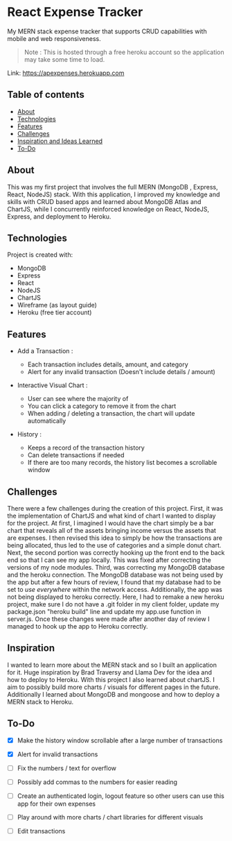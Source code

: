 
# React Expense Tracker

My MERN stack expense tracker that supports CRUD capabilities with mobile and web responsiveness.

> Note : This is hosted through a free heroku account so the application may take some time to load.

Link: https://apexpenses.herokuapp.com

## Table of contents

-  [About](#about)
-  [Technologies](#technologies)
-  [Features](#features)
-  [Challenges](#challenges)
-  [Inspiration and Ideas Learned](#inspiration)
-  [To-Do](#to-do)

## About

This was my first project that involves the full MERN (MongoDB , Express, React, NodeJS) stack. With this application, I improved my knowledge and skills with CRUD based apps and learned about MongoDB Atlas and ChartJS, while I concurrently reinforced knowledge on React, NodeJS, Express, and deployment to Heroku.

## Technologies

Project is created with:

-  MongoDB
-  Express
-  React
-  NodeJS
-  ChartJS
-  Wireframe (as layout guide)
-  Heroku (free tier account)

## Features

- Add a Transaction :
  - Each transaction includes details, amount, and category
  - Alert for any invalid transaction (Doesn't include details / amount)

- Interactive Visual Chart :
  - User can see where the majority of 
  - You can click a category to remove it from the chart
  - When adding / deleting a transaction, the chart will update automatically

- History :
  - Keeps a record of the transaction history
  - Can delete transactions if needed
  - If there are too many records, the history list becomes a scrollable window

## Challenges

There were a few challenges during the creation of this project. First, it was the implementation of ChartJS and what kind of chart I wanted to display for the project. At first, I imagined I would have the chart simply be a bar chart that reveals all of the assets bringing income versus the assets that are expenses. I then revised this idea to simply be how the transactions are being allocated, thus led to the use of categories and a simple donut chart. Next, the second portion was correctly hooking up the front end to the back end so that I can see my app locally. This was fixed after correcting the versions of my node modules. Third, was correcting my MongoDB database and the heroku connection. The MongoDB database was not being used by the app but after a few hours of review, I found that my database had to be set to *use everywhere* within the network access. Additionally, the app was not being displayed to heroku correctly. Here, I had to remake a new heroku project, make sure I do not have a .git folder in my client folder, update my package.json "heroku build" line and update my app.use function in server.js. Once these changes were made after another day of review I managed to hook up the app to Heroku correctly.

## Inspiration

I wanted to learn more about the MERN stack and so I built an application for it. Huge inspiration by Brad Traversy and Llama Dev for the idea and how to deploy to Heroku. With this project I also learned about chartJS. I aim to possibly build more charts / visuals for different pages in the future. Additionally I learned about MongoDB and mongoose and how to deploy a MERN stack to Heroku.

## To-Do

- [x] Make the history window scrollable after a large number of transactions
- [x] Alert for invalid transactions
- [ ] Fix the numbers / text for overflow
- [ ] Possibly add commas to the numbers for easier reading
- [ ] Create an authenticated login, logout feature so other users can use this app for their own expenses
- [ ] Play around with more charts / chart libraries for different visuals
- [ ] Edit transactions



